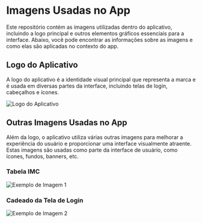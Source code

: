 # Imagens Usadas no App

Este repositório contém as imagens utilizadas dentro do aplicativo, incluindo a logo principal e outros elementos gráficos essenciais para a interface. Abaixo, você pode encontrar as informações sobre as imagens e como elas são aplicadas no contexto do app.

## Logo do Aplicativo

A logo do aplicativo é a identidade visual principal que representa a marca e é usada em diversas partes da interface, incluindo telas de login, cabeçalhos e ícones.

![Logo do Aplicativo](caminho/para/logo.png)

## Outras Imagens Usadas no App

Além da logo, o aplicativo utiliza várias outras imagens para melhorar a experiência do usuário e proporcionar uma interface visualmente atraente. Estas imagens são usadas como parte da interface de usuário, como ícones, fundos, banners, etc.

### Tabela IMC

![Exemplo de Imagem 1](caminho/para/imagem1.png)

### Cadeado da Tela de Login

![Exemplo de Imagem 2](caminho/para/imagem2.png)



